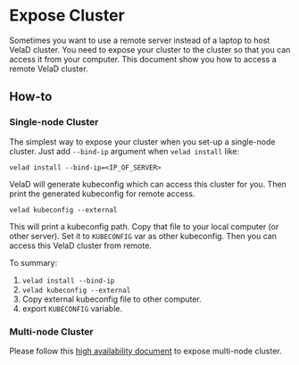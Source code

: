 # Expose Cluster

Sometimes you want to use a remote server instead of a laptop to host VelaD cluster. You need to expose your cluster to
the cluster so that you can access it from your computer. This document show you how to access a remote VelaD cluster.

## How-to

### Single-node Cluster

The simplest way to expose your cluster when you set-up a single-node cluster. 
Just add `--bind-ip` argument when `velad install` like:

```shell
velad install --bind-ip=<IP_OF_SERVER>
```

VelaD will generate kubeconfig which can access this cluster for you. 
Then print the generated kubeconfig for remote access.

```shell
velad kubeconfig --external
```

This will print a kubeconfig path. Copy that file to your local computer (or other server). Set it to `KUBECONFIG` var as
other kubeconfig. Then you can access this VelaD cluster from remote.

To summary:
1. `velad install --bind-ip`
2. `velad kubeconfig --external`
3. Copy external kubeconfig file to other computer.
4. export `KUBECONFIG` variable.

### Multi-node Cluster

Please follow this [high availability document](04.ha.md) to expose multi-node cluster.